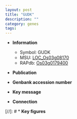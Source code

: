 ```yaml
---
layout: post
title: "GUDK"
description: ""
category: genes
tags: 
---
```


* **Information**  
    + Symbol: GUDK  
    + MSU: [LOC_Os03g08170](http://rice.uga.edu/cgi-bin/ORF_infopage.cgi?orf=LOC_Os03g08170)  
    + RAPdb: [Os03g0179400](http://rapdb.dna.affrc.go.jp/viewer/gbrowse_details/irgsp1?name=Os03g0179400)  

* **Publication**  

* **Genbank accession number**  

* **Key message**  

* **Connection**  

[//]: # * **Key figures**  


